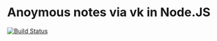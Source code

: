 # Anoymous notes via vk in Node.JS
[![Build Status](https://api.travis-ci.org/lberserq/nodespec2016_table_njs.svg?branch=master)](https://travis-ci.org/lberserq/nodespec2016_table_njs)
